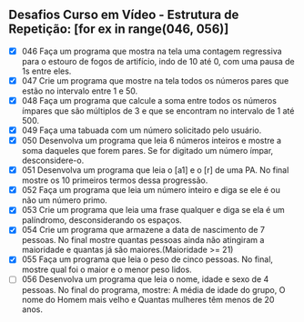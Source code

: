 ## Desafios Curso em Vídeo - Estrutura de Repetição: [for ex in range(046, 056)]

- [x] 046 Faça um programa que mostra na tela uma contagem regressiva para o estouro de fogos de artifício, indo de 10 até 0, com uma pausa de 1s entre eles.
- [x] 047 Crie um programa que mostre na tela todos os números pares que estão no intervalo entre 1 e 50.
- [x] 048 Faça um programa que calcule a soma entre todos os números ímpares que são múltiplos de 3 e que se encontram no intervalo de 1 até 500.
- [x] 049 Faça uma tabuada com um número solicitado pelo usuário.
- [x] 050 Desenvolva um programa que leia 6 números inteiros e mostre a soma daqueles que forem pares. Se for digitado um número ímpar, desconsidere-o.
- [x] 051 Desenvolva um programa que leia o [a1] e o [r] de uma PA. No final mostre os 10 primeiros termos dessa progressão.
- [x] 052 Faça um programa que leia um número inteiro e diga se ele é ou não um número primo.
- [x] 053 Crie um programa que leia uma frase qualquer e diga se ela é um palíndromo, desconsiderando os espaços.
- [x] 054 Crie um programa que armazene a data de nascimento de 7 pessoas. No final mostre quantas pessoas ainda não atingiram a maioridade e quantas já são maiores.(Maioridade >= 21)
- [x] 055 Faça um programa que leia o peso de cinco pessoas. No final, mostre qual foi o maior e o menor peso lidos.
- [ ] 056 Desenvolva um programa que leia o nome, idade e sexo de 4 pessoas. No final do programa, mostre: A média de idade do grupo, O nome do Homem mais velho e Quantas mulheres têm menos de 20 anos.
